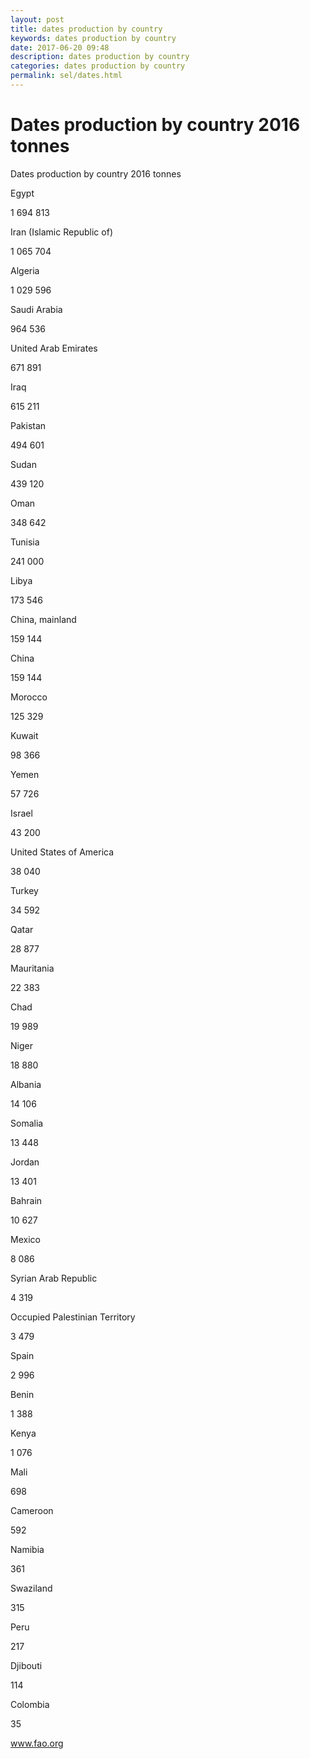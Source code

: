 ```yaml
---
layout: post
title: dates production by country 
keywords: dates production by country
date: 2017-06-20 09:48
description: dates production by country
categories: dates production by country
permalink: sel/dates.html
---
```


# Dates production by country 2016 tonnes




Dates production by country 2016 tonnes








Egypt


1 694 813






Iran (Islamic Republic of)


1 065 704






Algeria


1 029 596






Saudi Arabia


964 536






United Arab Emirates


671 891






Iraq


615 211






Pakistan


494 601






Sudan


439 120






Oman


348 642






Tunisia


241 000






Libya


173 546






China, mainland


159 144






China


159 144






Morocco


125 329






Kuwait


98 366






Yemen


57 726






Israel


43 200






United States of America


38 040






Turkey


34 592






Qatar


28 877






Mauritania


22 383






Chad


19 989






Niger


18 880






Albania


14 106






Somalia


13 448






Jordan


13 401






Bahrain


10 627






Mexico


8 086






Syrian Arab Republic


4 319






Occupied Palestinian Territory


3 479






Spain


2 996






Benin


1 388






Kenya


1 076






Mali


698






Cameroon


592






Namibia


361






Swaziland


315






Peru


217






Djibouti


114






Colombia


35








www.fao.org 


			
